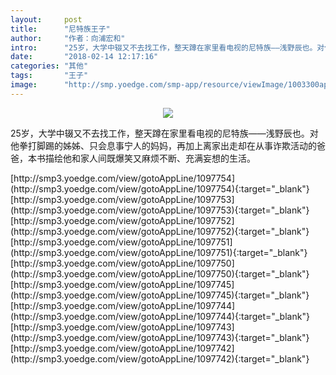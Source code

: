 ```yaml
---
layout:     post
title:      "尼特族王子"
author:     "作者：向浦宏和"
intro:      "25岁，大学中辍又不去找工作，整天蹲在家里看电视的尼特族——浅野辰也。对他拳打脚踢的姊姊、只会息事宁人的妈妈，再加上离家出走却在从事诈欺活动的爸爸，本书描绘他和家人间既爆笑又麻烦不断、充满妄想的生活。"
date:       "2018-02-14 12:17:16"
categories: "其他"
tags:       "王子"
image:      "http://smp.yoedge.com/smp-app/resource/viewImage/1003300appline.png"
---
```

<div style="text-align: center">
<p><img src="http://smp.yoedge.com/smp-app/resource/viewImage/1003300appline.png"/></p>
</div>
<p class="post-meta">
<span>25岁，大学中辍又不去找工作，整天蹲在家里看电视的尼特族——浅野辰也。对他拳打脚踢的姊姊、只会息事宁人的妈妈，再加上离家出走却在从事诈欺活动的爸爸，本书描绘他和家人间既爆笑又麻烦不断、充满妄想的生活。</span>
</p>
[http://smp3.yoedge.com/view/gotoAppLine/1097754](http://smp3.yoedge.com/view/gotoAppLine/1097754){:target="_blank"}
[http://smp3.yoedge.com/view/gotoAppLine/1097753](http://smp3.yoedge.com/view/gotoAppLine/1097753){:target="_blank"}
[http://smp3.yoedge.com/view/gotoAppLine/1097752](http://smp3.yoedge.com/view/gotoAppLine/1097752){:target="_blank"}
[http://smp3.yoedge.com/view/gotoAppLine/1097751](http://smp3.yoedge.com/view/gotoAppLine/1097751){:target="_blank"}
[http://smp3.yoedge.com/view/gotoAppLine/1097750](http://smp3.yoedge.com/view/gotoAppLine/1097750){:target="_blank"}
[http://smp3.yoedge.com/view/gotoAppLine/1097745](http://smp3.yoedge.com/view/gotoAppLine/1097745){:target="_blank"}
[http://smp3.yoedge.com/view/gotoAppLine/1097744](http://smp3.yoedge.com/view/gotoAppLine/1097744){:target="_blank"}
[http://smp3.yoedge.com/view/gotoAppLine/1097743](http://smp3.yoedge.com/view/gotoAppLine/1097743){:target="_blank"}
[http://smp3.yoedge.com/view/gotoAppLine/1097742](http://smp3.yoedge.com/view/gotoAppLine/1097742){:target="_blank"}


